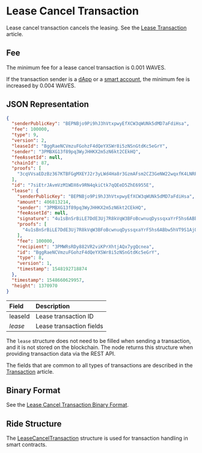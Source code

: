 # Lease Cancel Transaction

Lease cancel transaction cancels the leasing. See the [Lease Transaction](/en/blockchain/transaction-type/lease-transaction) article.

## Fee

The minimum fee for a lease cancel transaction is 0.001 WAVES.

If the transaction sender is a [dApp](/en/blockchain/account/dapp) or a [smart account](/en/blockchain/account/smart-account), the minimum fee is increased by 0.004 WAVES.

## JSON Representation

```json
{
  "senderPublicKey": "BEPNBjo9Pi9hJ3hVtxpwyEfXCW3qWUNk5dMD7aFdiHsa",
  "fee": 100000,
  "type": 9,
  "version": 2,
  "leaseId": "BggRaeNCVmzuFGohzF4dQeYXSWr8i5zNSnGtdKc5eGrY",
  "sender": "3PMBXG13f89pq3WyJHHKX2m5zN6kt2CEkHQ",
  "feeAssetId": null,
  "chainId": 87,
  "proofs": [
    "3cqVVsaEDzBz367KTBFGgMXEYJ2r3yLWd4Ha8r3GzmAFsm2CZ3GeNW22wqxfK4LNRFgsM5kCWRVhf6gu2Nv6zVqW"
  ],
  "id": "7siEtrJAvmVzM1WDX6v9RN4qkiCtk7qQEeD5ZhE6955E",
  "lease": {
    "senderPublicKey": "BEPNBjo9Pi9hJ3hVtxpwyEfXCW3qWUNk5dMD7aFdiHsa",
    "amount": 406813214,
    "sender": "3PMBXG13f89pq3WyJHHKX2m5zN6kt2CEkHQ",
    "feeAssetId": null,
    "signature": "4u1sBnSrBiLE7DdE3Uj7R8kVqW3BFoBcwnuqDyssqxaYrF5hs6ABbw5hVT9S1AjQmgDr18euS5bYgedy7wdFUBjC",
    "proofs": [
      "4u1sBnSrBiLE7DdE3Uj7R8kVqW3BFoBcwnuqDyssqxaYrF5hs6ABbw5hVT9S1AjQmgDr18euS5bYgedy7wdFUBjC"
    ],
    "fee": 100000,
    "recipient": "3PMWRsRDy882VR2viKPrXhtjAQx7ygQcnea",
    "id": "BggRaeNCVmzuFGohzF4dQeYXSWr8i5zNSnGtdKc5eGrY",
    "type": 8,
    "version": 1,
    "timestamp": 1548192718874
  },
  "timestamp": 1548660629957,
  "height": 1370970
}
```

| Field | Description |
| :--- | :--- |
| leaseId | Lease transaction ID |
| *lease* | Lease transaction fields |

The `lease` structure does not need to be filled when sending a transaction, and it is not stored on the blockchain. The node returns this structure when providing transaction data via the REST API.

The fields that are common to all types of transactions are described in the [Transaction](/en/blockchain/transaction/#json-representation) article.

## Binary Format

See the [Lease Cancel Transaction Binary Format](/en/blockchain/binary-format/transaction-binary-format/lease-cancel-transaction-binary-format).

## Ride Structure

The [LeaseCancelTransaction](/en/ride/structures/transaction-structures/lease-cancel-transaction) structure is used for transaction handling in smart contracts.
